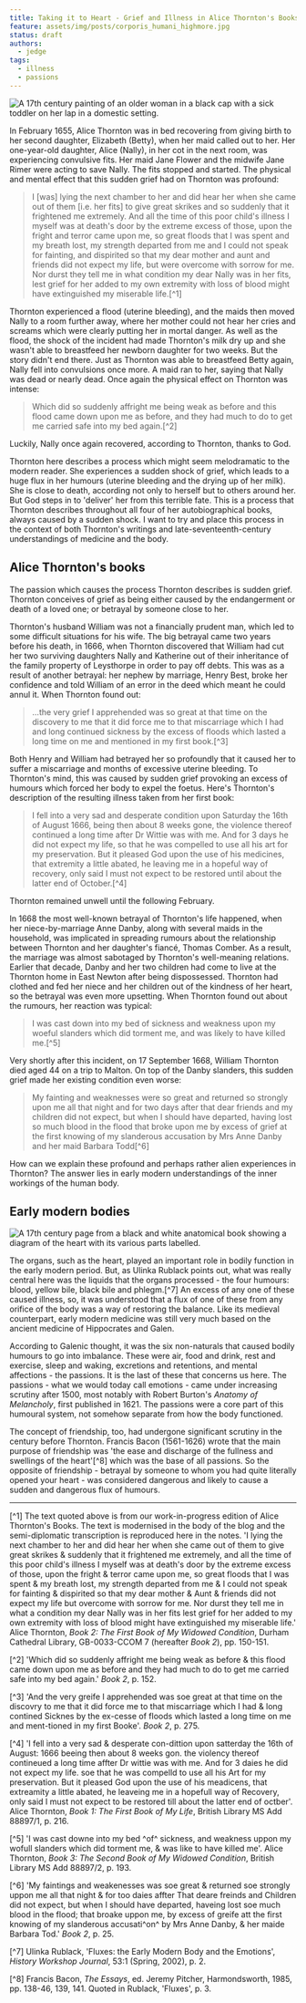 ```yaml
---
title: Taking it to Heart - Grief and Illness in Alice Thornton's Books
feature: assets/img/posts/corporis_humani_highmore.jpg
status: draft
authors:
  - jedge
tags:
  - illness
  - passions
---
```


![A 17th century painting of an older woman in a black cap with a sick toddler on her lap in a domestic setting.](/assets/img/posts/the-sick-child.jpg "Gabriel Metsu, 'The Sick Child', c. 1660. Public domain, via Wikimedia Commons")

In February 1655, Alice Thornton was in bed recovering from giving birth to her second daughter, Elizabeth (Betty), when her maid called out to her. Her one-year-old daughter, Alice (Nally), in her cot in the next room, was experiencing convulsive fits. Her maid Jane Flower and the midwife Jane Rimer were acting to save Nally. The fits stopped and started. The physical and mental effect that this sudden grief had on Thornton was profound:

>I [was] lying the next chamber to her and did hear her when she came out of them [i.e. her fits] to give great skrikes and so suddenly that it frightened me extremely. And all the time of this poor child's illness I myself was at death's door by the extreme excess of those, upon the fright and terror came upon me, so great floods that I was spent and my breath lost, my strength departed from me and I could not speak for fainting, and dispirited so that my dear mother and aunt and friends did not expect my life, but were overcome with sorrow for me. Nor durst they tell me in what condition my dear Nally was in her fits, lest grief for her added to my own extremity with loss of blood might have extinguished my miserable life.[^1]

Thornton experienced a flood (uterine bleeding), and the maids then moved Nally to a room further away, where her mother could not hear her cries and screams which were clearly putting her in mortal danger. As well as the flood, the shock of the incident had made Thornton's milk dry up and she wasn't able to breastfeed her newborn daughter for two weeks. But the story didn't end there. Just as Thornton was able to breastfeed Betty again, Nally fell into convulsions once more. A maid ran to her, saying that Nally was dead or nearly dead. Once again the physical effect on Thornton was intense:

>Which did so suddenly affright me being weak as before and this flood came down upon me as before, and they had much to do to get me carried safe into my bed again.[^2]

Luckily, Nally once again recovered, according to Thornton, thanks to God.

Thornton here describes a process which might seem melodramatic to the modern reader. She experiences a sudden shock of grief, which leads to a huge flux in her humours (uterine bleeding and the drying up of her milk). She is close to death, according not only to herself but to others around her. But God steps in to 'deliver' her from this terrible fate. This is a process that Thornton describes throughout all four of her autobiographical books, always caused by a sudden shock. I want to try and place this process in the context of both Thornton's writings and late-seventeenth-century understandings of medicine and the body.


## Alice Thornton's books


The passion which causes the process Thornton describes is sudden grief. Thornton conceives of grief as being either caused by the endangerment or death of a loved one; or betrayal by someone close to her.

Thornton's husband William was not a financially prudent man, which led to some difficult situations for his wife. The big betrayal came two years before his death, in 1666, when Thornton discovered that William had cut her two surviving daughters Nally and Katherine out of their inheritance of the family property of Leysthorpe in order to pay off debts. This was as a result of another betrayal: her nephew by marriage, Henry Best, broke her confidence and told William of an error in the deed which meant he could annul it. When Thornton found out:

>...the very grief I apprehended was so great at that time on the discovery to me that it did force me to that miscarriage which I had and long continued sickness by the excess of floods which lasted a long time on me and mentioned in my first book.[^3]

Both Henry and William had betrayed her so profoundly that it caused her to suffer a miscarriage and months of excessive uterine bleeding. To Thornton's mind, this was caused by sudden grief provoking an excess of humours which forced her body to expel the foetus. Here's Thornton's description of the resulting illness taken from her first book:

>I fell into a very sad and desperate condition upon Saturday the 16th of August 1666, being then about 8 weeks gone, the violence thereof continued a long time after Dr Wittie was with me. And for 3 days he did not expect my life, so that he was compelled to use all his art for my preservation. But it pleased God upon the use of his medicines, that extremity a little abated, he leaving me in a hopeful way of recovery, only said I must not expect to be restored until about the latter end of October.[^4]

Thornton remained unwell until the following February.

In 1668 the most well-known betrayal of Thornton's life happened, when her niece-by-marriage Anne Danby, along with several maids in the household, was implicated in spreading rumours about the relationship between Thornton and her daughter's fiancé, Thomas Comber. As a result, the marriage was almost sabotaged by Thornton's well-meaning relations. Earlier that decade, Danby and her two children had come to live at the Thornton home in East Newton after being dispossessed. Thornton had clothed and fed her niece and her children out of the kindness of her heart, so the betrayal was even more upsetting. When Thornton found out about the rumours, her reaction was typical:

>I was cast down into my bed of sickness and weakness upon my woeful slanders which did torment me, and was likely to have killed me.[^5]

Very shortly after this incident, on 17 September 1668, William Thornton died aged 44 on a trip to Malton. On top of the Danby slanders, this sudden grief made her existing condition even worse:

>My fainting and weaknesses were so great and returned so strongly upon me all that night and for two days after that dear friends and my children did not expect, but when I should have departed, having lost so much blood in the flood that broke upon me by excess of grief at the first knowing of my slanderous accusation by Mrs Anne Danby and her maid Barbara Todd[^6]

How can we explain these profound and perhaps rather alien experiences in Thornton? The answer lies in early modern understandings of the inner workings of the human body.

## Early modern bodies

![A 17th century page from a black and white anatomical book showing a diagram of the heart with its various parts labelled.](/assets/img/posts/'corporis_humani_highmore.jpg "Nathaniel Highmore, 'Corporis Humani Disquisitio Anatomica', 1651. Public domain, via Wellcome Images")

The organs, such as the heart, played an important role in bodily function in the early modern period. But, as Ulinka Rublack points out, what was really central here was the liquids that the organs processed - the four humours: blood, yellow bile, black bile and phlegm.[^7] An excess of any one of these caused illness, so, it was understood that a flux of one of these from any orifice of the body was a way of restoring the balance. Like its medieval counterpart, early modern medicine was still very much based on the ancient medicine of Hippocrates and Galen.

According to Galenic thought, it was the six non-naturals that caused bodily humours to go into imbalance. These were air, food and drink, rest and exercise, sleep and waking, excretions and retentions, and mental affections - the passions. It is the last of these that concerns us here. The passions - what we would today call emotions - came under increasing scrutiny after 1500, most notably with Robert Burton's *Anatomy of Melancholy*, first published in 1621. The passions were a core part of this humoural system, not somehow separate from how the body functioned.

The concept of friendship, too, had undergone significant scrutiny in the century before Thornton. Francis Bacon (1561-1626) wrote that the main purpose of friendship was 'the ease and discharge of the fullness and swellings of the heart'[^8] which was the base of all passions. So the opposite of friendship - betrayal by someone to whom you had quite literally opened your heart - was considered dangerous and likely to cause a sudden and dangerous flux of humours.

---

[^1] The text quoted above is from our work-in-progress edition of Alice Thornton's Books. The text is modernised in the body of the blog and the semi-diplomatic transcription is reproduced here in the notes. 'I lying the next chamber to her and did hear her when she came out of them to give great skrikes & suddenly that it frightened me extremely, and all the time of this poor child's illness I myself was at death's door by the extreme excess of those, upon the fright & terror came upon me, so great floods that I was spent & my breath lost, my strength departed from me & I could not speak for fainting & dispirited so that my dear mother & Aunt & friends did not expect my life but overcome with sorrow for me. Nor durst they tell me in what a condition my dear Nally was in her fits lest grief for her added to my own extremity with loss of blood might have extinguished my miserable life.' Alice Thornton, *Book 2: The First Book of My Widowed Condition*, Durham Cathedral Library, GB-0033-CCOM 7 (hereafter *Book 2*), pp. 150-151.

[^2] 'Which did so suddenly affright me being weak as before & this flood came down upon me as before and they had much to do to get me carried safe into my bed again.' *Book 2*, p. 152.

[^3] 'And the very greife I apprehended was soe great at that time on the discovry to me that it did force me to that miscarriage which I had & long contined Sicknes by the ex-cesse of floods which lasted a long time on me and ment-tioned in my first Booke'. *Book 2*, p. 275.

[^4] 'I fell into a very sad & desperate con-dittion upon satterday the 16th of August: 1666 beeing then
about 8 weeks gon. the violency thereof contineued a long time affter Dr wittie was with me. And for 3 daies he did not expect my life. soe that he was compelld to use all his Art for my preservation. But it pleased God upon the use of his meadicens, that extreamity  a little abated, he leaveing me in a hopefull way of Recovery, only said I must not expect to be restored till about the latter end of octber'. Alice Thornton, *Book 1: The First Book of My Life*, British Library MS Add 88897/1, p. 216.

[^5] 'I was cast downe into my bed ^of^ sickness, and weakness uppon my wofull slanders which did torment me, & was like to have killed me'. Alice Thornton, *Book 3: The Second Book of My Widowed Condition*, British Library MS Add 88897/2, p. 193.

[^6] 'My faintings and weakenesses was soe great & returned soe strongly uppon me all that night & for too daies affter That deare freinds and Children did not expect, but when I should have departed, haveing lost soe much blood in the flood; that broake uppon me, by excess of greife att the first knowing of my slanderous accusati^on^ by Mrs Anne Danby, & her maide Barbara Tod.' *Book 2*, p. 25.

[^7] Ulinka Rublack, 'Fluxes: the Early Modern Body and the Emotions', *History Workshop Journal*, 53:1 (Spring, 2002), p. 2.

[^8] Francis Bacon, *The Essays*, ed. Jeremy Pitcher, Harmondsworth, 1985, pp. 138-46, 139, 141. Quoted in Rublack, 'Fluxes', p. 3.
